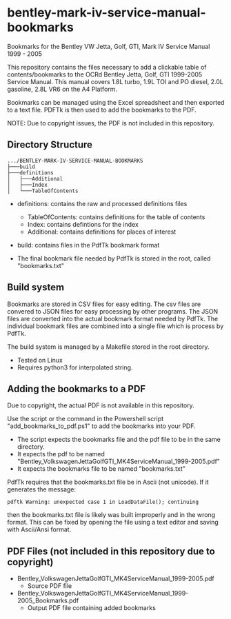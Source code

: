 # bentley-mark-iv-service-manual-bookmarks

Bookmarks for the Bentley VW Jetta, Golf, GTI, Mark IV Service Manual 1999 - 2005

This repository contains the files necessary to add a clickable table of contents/bookmarks to the OCRd Bentley Jetta, Golf, GTI 1999-2005 Service Manual.
This manual covers 1.8L turbo, 1.9L TOI and PO diesel, 2.0L gasoline, 2.8L VR6 on the A4 Platform.

Bookmarks can be managed using the Excel spreadsheet and then exported to a text file. PDFTk is then used to add the bookmarks to the PDF.

NOTE: Due to copyright issues, the PDF is not included in this repository.

## Directory Structure

```General
.../BENTLEY-MARK-IV-SERVICE-MANUAL-BOOKMARKS
├───build
├───definitions
│   ├───Additional
│   ├───Index
│   └───TableOfContents
```

* definitions: contains the raw and processed definitions files
  * TableOfContents: contains definitions for the table of contents
  * Index: contains defintions for the index
  * Additional: contains definitions for places of interest

* build: contains files in the PdfTk bookmark format

* The final bookmark file needed by PdfTk is stored in the root, called "bookmarks.txt"

## Build system

Bookmarks are stored in CSV files for easy editing. The csv files are convered to JSON files for easy processing by other programs. The JSON files are converted into the actual bookmark format needed by PdfTk. The individual bookmark files are combined into a single file which is process by PdfTk.

The build system is managed by a Makefile stored in the root directory.

* Tested on Linux
* Requires python3 for interpolated string.

## Adding the bookmarks to a PDF

Due to copyright, the actual PDF is not available in this repository.

Use the script or the command in the Powershell script "add_bookmarks_to_pdf.ps1" to add the bookmarks into your PDF.

* The script expects the bookmarks file and the pdf file to be in the same directory.
* It expects the pdf to be named "Bentley_VolkswagenJettaGolfGTI_MK4ServiceManual_1999-2005.pdf"
* It expects the bookmarks file to be named "bookmarks.txt"

PdfTk requires that the bookmarks.txt file be in Ascii (not unicode). If it generates the message:

```pdftk Warning: unexpected case 1 in LoadDataFile(); continuing```

then the bookmarks.txt file is likely was built improperly and in the wrong format. This can be fixed by opening the file using a text editor and saving with Ascii/Ansi format.

## PDF Files (not included in this repository due to copyright)

* Bentley_VolkswagenJettaGolfGTI_MK4ServiceManual_1999-2005.pdf
  * Source PDF file
* Bentley_VolkswagenJettaGolfGTI_MK4ServiceManual_1999-2005_Bookmarks.pdf
  * Output PDF file containing added bookmarks
